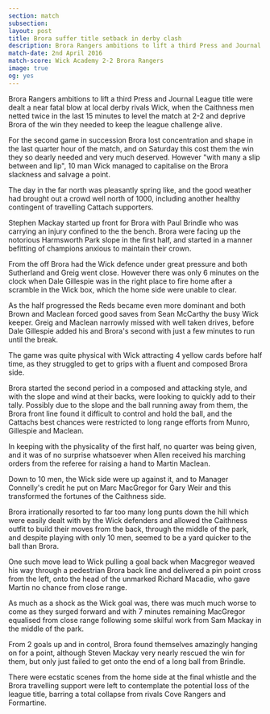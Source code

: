 ```yaml
---
section: match
subsection:
layout: post
title: Brora suffer title setback in derby clash
description: Brora Rangers ambitions to lift a third Press and Journal League title were dealt a near fatal blow at local derby rivals Wick
match-date: 2nd April 2016
match-score: Wick Academy 2-2 Brora Rangers
image: true
og: yes
---
```

Brora Rangers ambitions to lift a third Press and Journal League title were dealt a near fatal blow at local derby rivals Wick, when the Caithness men netted twice in the last 15 minutes to level the match at 2-2 and deprive Brora of the win they needed to keep the league challenge alive. 

For the second game in succession Brora lost concentration and shape in the last quarter hour of the match, and on Saturday this cost them the win they so dearly needed and very much deserved. However "with many a slip between and lip", 10 man Wick managed to capitalise on the Brora slackness and salvage a point. 

The day in the far north was pleasantly spring like, and the good weather had brought out a crowd well north of 1000, including another healthy contingent of travelling Cattach supporters. 

Stephen Mackay started up front for Brora with Paul Brindle who was carrying an injury confined to the  the bench. Brora were facing up the notorious Harmsworth Park  slope in the first half, and started in a manner befitting of champions anxious to maintain their crown. 

From the off Brora had the Wick defence under great pressure and both Sutherland and Greig went close. However there was only 6 minutes on the clock when Dale Gillespie was in the right place to fire home after a scramble in the Wick box, which the home side were unable to clear. 

As the half  progressed the Reds became even more dominant and both Brown and Maclean forced good saves from Sean McCarthy the busy Wick keeper. Greig and Maclean narrowly missed with well taken drives, before Dale Gillespie added his and Brora's second with just a few minutes to run until the break. 

The game was quite physical with Wick attracting 4 yellow cards before half time, as they struggled to get to grips with a fluent and composed Brora side. 

Brora started the second period in a composed and attacking style, and with the slope and wind at their backs, were looking to quickly add to their tally. Possibly  due to the slope and the ball running away from them, the Brora front line found it difficult to control and hold the ball, and the Cattachs best chances were restricted to long range efforts from Munro, Gillespie and Maclean. 

In keeping with the physicality of the first half, no quarter was being given, and it was of no surprise whatsoever when Allen received his marching orders from the referee for raising a hand to Martin Maclean. 

Down to 10 men, the Wick side were up against it, and to Manager Connelly's credit he put on Marc MacGregor for Gary Weir and this transformed the fortunes of the Caithness side. 

Brora irrationally resorted to far too many long punts down the hill which were easily dealt with by the Wick defenders and allowed the Caithness outfit to build their moves from the back, through the middle of the park, and despite playing with only 10 men, seemed to be a yard quicker to the ball than Brora. 

One such move lead to Wick pulling a goal back when Macgregor weaved his way through a pedestrian Brora back line and delivered a pin point cross from the left, onto the head of the unmarked Richard Macadie, who gave Martin no chance from close range. 

As much as a shock as the Wick goal was, there was much much worse to come as they surged forward and with 7 minutes remaining MacGregor equalised from close range following some skilful work from Sam Mackay in the middle of the park. 

From 2 goals up and in control, Brora found themselves amazingly hanging on for a point, although Steven Mackay very nearly rescued the win for them, but only just failed to get onto the end of a long ball from Brindle. 

There were ecstatic scenes from the home side at the final whistle and the Brora travelling support were left to contemplate the potential loss of the league title, barring a total collapse from rivals Cove Rangers and Formartine. 